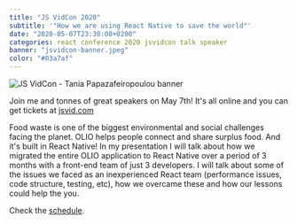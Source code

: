 ```yaml
---
title: "JS VidCon 2020"
subtitle: '"How we are using React Native to save the world"'
date: "2020-05-07T23:30:00+0200"
categories: react conference 2020 jsvidcon talk speaker
banner: "jsvidcon-banner.jpeg"
color: "#03a7af"
---
```


![JS VidCon - Tania Papazafeiropoulou banner](/blog/jsvidcon-banner-tania.png "JS VidCon banner - Tania Papazafeiropoulou")

Join me and tonnes of great speakers on May 7th!
It's all online and you can get tickets at [jsvid.com](https://jsvidcon.com)

Food waste is one of the biggest environmental and social challenges facing the planet. OLIO helps people connect and share surplus food. And it's built in React Native! In my presentation I will talk about how we migrated the entire OLIO application to React Native over a period of 3 months with a front-end team of just 3 developers. I will talk about some of the issues we faced as an inexperienced React team (performance issues, code structure, testing, etc), how we overcame these and how our lessons could help the you.

Check the [schedule](https://jsvidcon.com/schedule/).
